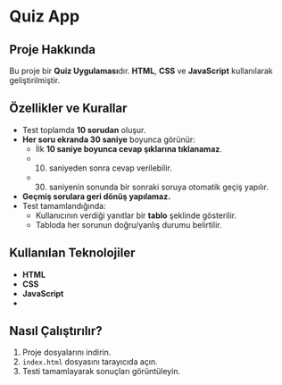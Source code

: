 # Quiz App

## Proje Hakkında
Bu proje bir **Quiz Uygulaması**dır. **HTML**, **CSS** ve **JavaScript** kullanılarak geliştirilmiştir. 

## Özellikler ve Kurallar
- Test toplamda **10 sorudan** oluşur.
- **Her soru ekranda 30 saniye** boyunca görünür:
  - İlk **10 saniye boyunca cevap şıklarına tıklanamaz**.
  - 10. saniyeden sonra cevap verilebilir.
  - 30. saniyenin sonunda bir sonraki soruya otomatik geçiş yapılır.
- **Geçmiş sorulara geri dönüş yapılamaz.**
- Test tamamlandığında:
  - Kullanıcının verdiği yanıtlar bir **tablo** şeklinde gösterilir.
  - Tabloda her sorunun doğru/yanlış durumu belirtilir.

## Kullanılan Teknolojiler
- **HTML**
- **CSS**
- **JavaScript**
- 
## Nasıl Çalıştırılır?
1. Proje dosyalarını indirin.
2. `index.html` dosyasını tarayıcıda açın.
3. Testi tamamlayarak sonuçları görüntüleyin.

